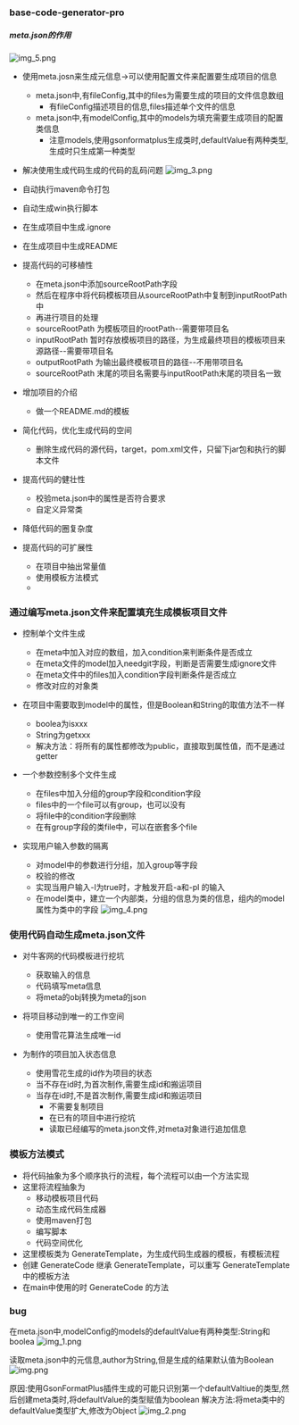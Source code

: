 ### base-code-generator-pro

##### meta.json的作用
![img_5.png](img_5.png)

- 使用meta.josn来生成元信息->可以使用配置文件来配置要生成项目的信息
  - meta.json中,有fileConfig,其中的files为需要生成的项目的文件信息数组
    - 有fileConfig描述项目的信息,files描述单个文件的信息
  - meta.json中,有modelConfig,其中的models为填充需要生成项目的配置类信息
    - 注意models,使用gsonformatplus生成类时,defaultValue有两种类型,生成时只生成第一种类型
- 解决使用生成代码生成的代码的乱码问题
![img_3.png](img_3.png)
- 自动执行maven命令打包
- 自动生成win执行脚本
- 在生成项目中生成.ignore
- 在生成项目中生成README

- 提高代码的可移植性
  - 在meta.json中添加sourceRootPath字段
  - 然后在程序中将代码模板项目从sourceRootPath中复制到inputRootPath中
  - 再进行项目的处理
  - sourceRootPath 为模板项目的rootPath--需要带项目名
  - inputRootPath 暂时存放模板项目的路径，为生成最终项目的模板项目来源路径--需要带项目名
  - outputRootPath 为输出最终模板项目的路径--不用带项目名
  - sourceRootPath 末尾的项目名需要与inputRootPath末尾的项目名一致
- 增加项目的介绍
  - 做一个README.md的模板
- 简化代码，优化生成代码的空间
  - 删除生成代码的源代码，target，pom.xml文件，只留下jar包和执行的脚本文件
- 提高代码的健壮性
  - 校验meta.json中的属性是否符合要求
  - 自定义异常类
- 降低代码的圈复杂度
- 提高代码的可扩展性
  - 在项目中抽出常量值
  - 使用模板方法模式
  - 
### 通过编写meta.json文件来配置填充生成模板项目文件

- 控制单个文件生成
  - 在meta中加入对应的数组，加入condition来判断条件是否成立
  - 在meta文件的model加入needgit字段，判断是否需要生成ignore文件
  - 在meta文件中的files加入condition字段判断条件是否成立
  - 修改对应的对象类
- 在项目中需要取到model中的属性，但是Boolean和String的取值方法不一样
  - boolea为isxxx
  - String为getxxx
  - 解决方法：将所有的属性都修改为public，直接取到属性值，而不是通过getter

- 一个参数控制多个文件生成
  - 在files中加入分组的group字段和condition字段
  - files中的一个file可以有group，也可以没有
  - 将file中的condition字段删除
  - 在有group字段的类file中，可以在嵌套多个file

- 实现用户输入参数的隔离
  - 对model中的参数进行分组，加入group等字段
  - 校验的修改
  - 实现当用户输入-l为true时，才触发开启-a和-pl 的输入
  - 在model类中，建立一个内部类，分组的信息为类的信息，组内的model属性为类中的字段
![img_4.png](img_4.png)

### 使用代码自动生成meta.json文件

- 对牛客网的代码模板进行挖坑
  - 获取输入的信息
  - 代码填写meta信息
  - 将meta的obj转换为meta的json

- 将项目移动到唯一的工作空间
  - 使用雪花算法生成唯一id

- 为制作的项目加入状态信息
  - 使用雪花生成的id作为项目的状态
  - 当不存在id时,为首次制作,需要生成id和搬运项目
  - 当存在id时,不是首次制作,需要生成id和搬运项目
    - 不需要复制项目
    - 在已有的项目中进行挖坑
    - 读取已经编写的meta.json文件,对meta对象进行追加信息


### 模板方法模式
- 将代码抽象为多个顺序执行的流程，每个流程可以由一个方法实现
- 这里将流程抽象为
  - 移动模板项目代码
  - 动态生成代码生成器
  - 使用maven打包
  - 编写脚本
  - 代码空间优化
- 这里模板类为 GenerateTemplate，为生成代码生成器的模板，有模板流程
- 创建 GenerateCode 继承 GenerateTemplate，可以重写 GenerateTemplate 中的模板方法
- 在main中使用的时 GenerateCode 的方法

### bug
在meta.json中,modelConfig的models的defaultValue有两种类型:String和boolea
![img_1.png](img_1.png)

读取meta.json中的元信息,author为String,但是生成的结果默认值为Boolean
![img.png](img.png)

原因:使用GsonFormatPlus插件生成的可能只识别第一个defaultValtiue的类型,然后创建meta类时,将defaultValue的类型赋值为boolean
解决方法:将meta类中的defaultValue类型扩大,修改为Object
![img_2.png](img_2.png)



